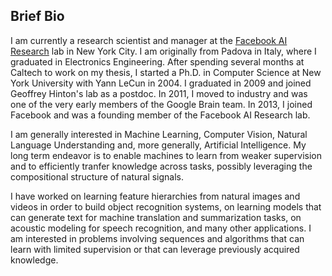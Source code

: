 ## Brief Bio
I am currently a research scientist and manager at the [Facebook AI Research](http://research.facebook.com/ai) lab in New York City. 
I am originally from Padova in Italy, where I graduated in Electronics Engineering. After spending several months at Caltech to work on my thesis, I started a Ph.D. in Computer Science at New York University with Yann LeCun in 2004. I graduated in 2009 and joined Geoffrey Hinton's lab as a postdoc. In 2011, I moved to industry and was one of the very early members of the Google Brain team. In 2013, I joined Facebook and was a founding member of the Facebook AI Research lab.

I am generally interested in Machine Learning, Computer Vision, Natural Language Understanding and, more generally, Artificial Intelligence. 
My long term endeavor is to enable machines to learn from weaker supervision and to efficiently tranfer knowledge across tasks, possibly leveraging the compositional structure of natural signals.

I have worked on learning feature hierarchies from natural images and videos in order to build object recognition systems, on learning models that can generate text for machine translation and summarization tasks, on acoustic modeling for speech recognition, and many other applications. I am interested in problems involving sequences and algorithms that can learn with limited supervision or that can leverage previously acquired knowledge.

